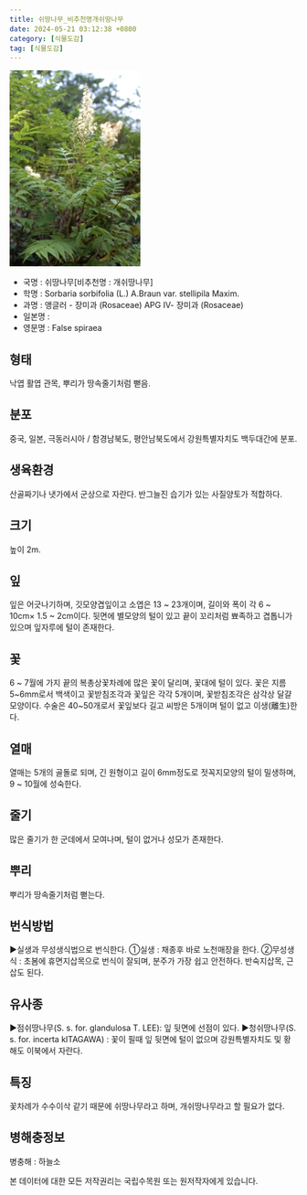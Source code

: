 ```yaml
---
title: 쉬땅나무_비추천명개쉬땅나무
date: 2024-05-21 03:12:38 +0800
category: [식물도감]
tag: [식물도감]
---
```




![쉬땅나무[비추천명 : 개쉬땅나무]](/assets/img/fileUpload/plants/basic/Rosaceae/Sorbaria/13232/1_th2.JPG)
- 국명 : 쉬땅나무[비추천명 : 개쉬땅나무]
- 학명 : Sorbaria sorbifolia (L.) A.Braun var. stellipila Maxim.
- 과명 : 앵글러 - 장미과 (Rosaceae) APG Ⅳ- 장미과 (Rosaceae)
- 일본명 : 
- 영문명 : False spiraea


## 형태
낙엽 활엽 관목, 뿌리가 땅속줄기처럼 뻗음.
## 분포
중국, 일본, 극동러시아 / 함경남북도, 평안남북도에서 강원특별자치도 백두대간에 분포.
## 생육환경
산골짜기나 냇가에서 군상으로 자란다. 반그늘진 습기가 있는 사질양토가 적합하다.
## 크기
높이 2m.
## 잎
잎은 어긋나기하며, 깃모양겹잎이고 소엽은 13 ~ 23개이며, 길이와 폭이 각 6 ~ 10cm× 1.5 ~ 2cm이다.   뒷면에 별모양의 털이 있고 끝이 꼬리처럼 뾰족하고 겹톱니가 있으며 잎자루에 털이 존재한다.
## 꽃
6 ~ 7월에 가지 끝의 복총상꽃차례에 많은 꽃이 달리며, 꽃대에 털이 있다. 꽃은 지름 5~6mm로서 백색이고 꽃받침조각과 꽃잎은 각각 5개이며, 꽃받침조각은 삼각상 달걀모양이다. 수술은 40~50개로서 꽃잎보다 길고 씨방은 5개이며 털이 없고 이생(離生)한다.
## 열매
열매는 5개의 골돌로 되며, 긴 원형이고 길이 6mm정도로 젓꼭지모양의 털이 밀생하며, 9 ~ 10월에 성숙한다.
## 줄기
많은 줄기가 한 군데에서 모여나며, 털이 없거나 성모가 존재한다.
## 뿌리
뿌리가 땅속줄기처럼 뻗는다.
## 번식방법
▶실생과 무성생식법으로 번식한다.
①실생 : 채종후 바로 노천매장을 한다. 
②무성생식 : 초봄에 휴면지삽목으로 번식이 잘되며, 분주가 가장 쉽고 안전하다. 반숙지삽목, 근삽도 된다.
## 유사종
▶점쉬땅나무(S. s. for. glandulosa T. LEE): 잎 뒷면에 선점이 있다.
▶청쉬땅나무(S. s. for. incerta kITAGAWA) : 꽃이 필때 잎 뒷면에 털이 없으며 강원특별자치도 및 황해도 이북에서 자란다.
## 특징
꽃차례가 수수이삭 같기 때문에 쉬땅나무라고 하며, 개쉬땅나무라고 할  필요가 없다.
## 병해충정보
병충해 : 하늘소






본 데이터에 대한 모든 저작권리는 국립수목원 또는 원저작자에게 있습니다.
